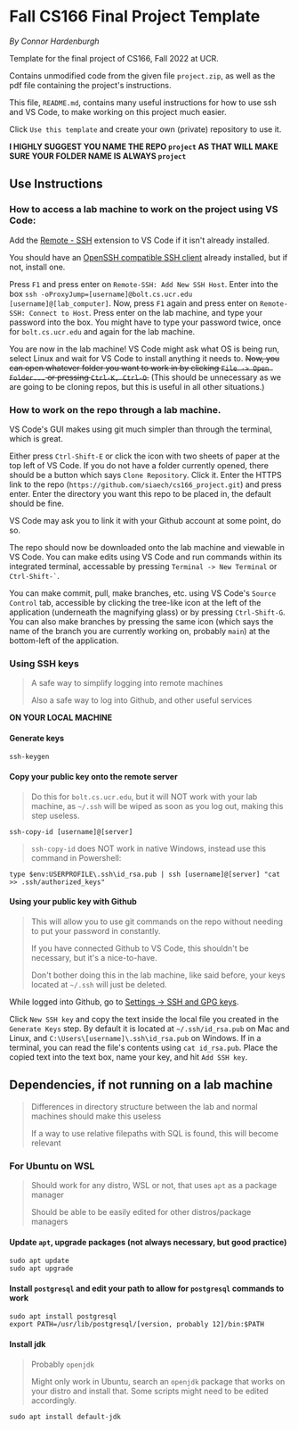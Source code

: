 # Fall CS166 Final Project Template

*By Connor Hardenburgh*

Template for the final project of CS166, Fall 2022 at UCR.

Contains unmodified code from the given file `project.zip`, as well as the pdf file containing the project's instructions.

This file, `README.md`, contains many useful instructions for how to use ssh and VS Code, to make working on this project much easier.

Click `Use this template` and create your own (private) repository to use it. 

**I HIGHLY SUGGEST YOU NAME THE REPO `project` AS THAT WILL MAKE SURE YOUR FOLDER NAME IS ALWAYS `project`**

## Use Instructions

### How to access a lab machine to work on the project using VS Code:

Add the [Remote - SSH](https://marketplace.visualstudio.com/items?itemName=ms-vscode-remote.remote-ssh) extension to VS Code if it isn't already installed.

You should have an [OpenSSH compatible SSH client](https://code.visualstudio.com/docs/remote/troubleshooting#_installing-a-supported-ssh-client) already installed, but if not, install one.

Press `F1` and press enter on `Remote-SSH: Add New SSH Host`. Enter into the box `ssh -oProxyJump=[username]@bolt.cs.ucr.edu [username]@[lab_computer]`. Now, press `F1` again and press enter on `Remote-SSH: Connect to Host`. Press enter on the lab machine, and type your password into the box. You might have to type your password twice, once for `bolt.cs.ucr.edu` and again for the lab machine.

You are now in the lab machine! VS Code might ask what OS is being run, select Linux and wait for VS Code to install anything it needs to. ~~Now, you can open whatever folder you want to work in by clicking `File -> Open Folder...` or pressing `Ctrl-K, Ctrl-O`.~~ (This should be unnecessary as we are going to be cloning repos, but this is useful in all other situations.)

### How to work on the repo through a lab machine.

VS Code's GUI makes using git much simpler than through the terminal, which is great.

Either press `Ctrl-Shift-E` or click the icon with two sheets of paper at the top left of VS Code. If you do not have a folder currently opened, there should be a button which says `Clone Repository`. Click it. Enter the HTTPS link to the repo (`https://github.com/siaech/cs166_project.git`) and press enter. Enter the directory you want this repo to be placed in, the default should be fine. 

VS Code may ask you to link it with your Github account at some point, do so. 

The repo should now be downloaded onto the lab machine and viewable in VS Code. You can make edits using VS Code and run commands within its integrated terminal, accessable by pressing `Terminal -> New Terminal` or `` Ctrl-Shift-` ``. 

You can make commit, pull, make branches, etc. using VS Code's `Source Control` tab, accessible by clicking the tree-like icon at the left of the application (underneath the magnifying glass) or by pressing `Ctrl-Shift-G`. You can also make branches by pressing the same icon (which says the name of the branch you are currently working on, probably `main`) at the bottom-left of the application. 

### Using SSH keys

> A safe way to simplify logging into remote machines
> 
> Also a safe way to log into Github, and other useful services

**ON YOUR LOCAL MACHINE**

#### Generate keys
```
ssh-keygen
```

#### Copy your public key onto the remote server

> Do this for `bolt.cs.ucr.edu`, but it will NOT work with your lab machine, as `~/.ssh` will be wiped as soon as you log out, making this step useless.
```
ssh-copy-id [username]@[server]
```

> `ssh-copy-id` does NOT work in native Windows, instead use this command in Powershell:
```
type $env:USERPROFILE\.ssh\id_rsa.pub | ssh [username]@[server] "cat >> .ssh/authorized_keys"
```

#### Using your public key with Github

> This will allow you to use git commands on the repo without needing to put your password in constantly.
> 
> If you have connected Github to VS Code, this shouldn't be necessary, but it's a nice-to-have.
> 
> Don't bother doing this in the lab machine, like said before, your keys located at `~/.ssh` will just be deleted.

While logged into Github, go to [Settings -> SSH and GPG keys](https://github.com/settings/keys).

Click `New SSH key` and copy the text inside the local file you created in the `Generate Keys` step. By default it is located at `~/.ssh/id_rsa.pub` on Mac and Linux, and `C:\Users\[username]\.ssh\id_rsa.pub` on Windows. If in a terminal, you can read the file's contents using `cat id_rsa.pub`. Place the copied text into the text box, name your key, and hit `Add SSH key`. 

## Dependencies, if not running on a lab machine

> Differences in directory structure between the lab and normal machines should make this useless
> 
> If a way to use relative filepaths with SQL is found, this will become relevant

### For Ubuntu on WSL

> Should work for any distro, WSL or not, that uses `apt` as a package manager
> 
> Should be able to be easily edited for other distros/package managers

#### Update `apt`, upgrade packages (not always necessary, but good practice)
```
sudo apt update
sudo apt upgrade
```

#### Install `postgresql` and edit your path to allow for `postgresql` commands to work

```
sudo apt install postgresql
export PATH=/usr/lib/postgresql/[version, probably 12]/bin:$PATH
```

#### Install jdk

> Probably `openjdk`
> 
> Might only work in Ubuntu, search an `openjdk` package that works on your distro and install that. Some scripts might need to be edited accordingly.

```
sudo apt install default-jdk
```


